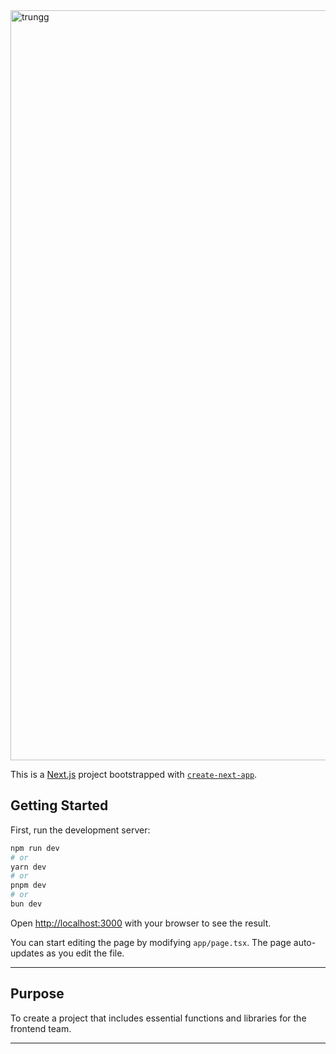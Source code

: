 <a href="#" target='_black'>
    <img src="public/assets/logo-readme.svg" width="1200" alt='trungg' />
</a> 

This is a [Next.js](https://nextjs.org) project bootstrapped with [`create-next-app`](https://nextjs.org/docs/app/api-reference/cli/create-next-app).

## Getting Started

First, run the development server:

```bash
npm run dev
# or
yarn dev
# or
pnpm dev
# or
bun dev
```

Open [http://localhost:3000](http://localhost:3000) with your browser to see the result.

You can start editing the page by modifying `app/page.tsx`. The page auto-updates as you edit the file.

***

## Purpose
To create a project that includes essential functions and libraries for the frontend team.

***




